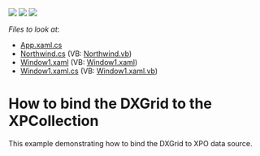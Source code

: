 <!-- default badges list -->
![](https://img.shields.io/endpoint?url=https://codecentral.devexpress.com/api/v1/VersionRange/128648454/10.1.4%2B)
[![](https://img.shields.io/badge/Open_in_DevExpress_Support_Center-FF7200?style=flat-square&logo=DevExpress&logoColor=white)](https://supportcenter.devexpress.com/ticket/details/E2347)
[![](https://img.shields.io/badge/📖_How_to_use_DevExpress_Examples-e9f6fc?style=flat-square)](https://docs.devexpress.com/GeneralInformation/403183)
<!-- default badges end -->
<!-- default file list -->
*Files to look at*:

* [App.xaml.cs](./CS/Q265259/App.xaml.cs)
* [Northwind.cs](./CS/Q265259/Northwind.cs) (VB: [Northwind.vb](./VB/Q265259/Northwind.vb))
* [Window1.xaml](./CS/Q265259/Window1.xaml) (VB: [Window1.xaml](./VB/Q265259/Window1.xaml))
* [Window1.xaml.cs](./CS/Q265259/Window1.xaml.cs) (VB: [Window1.xaml.vb](./VB/Q265259/Window1.xaml.vb))
<!-- default file list end -->
# How to bind the DXGrid to the XPCollection


<p>This example demonstrating how to bind the DXGrid to XPO data source.</p>

<br/>



